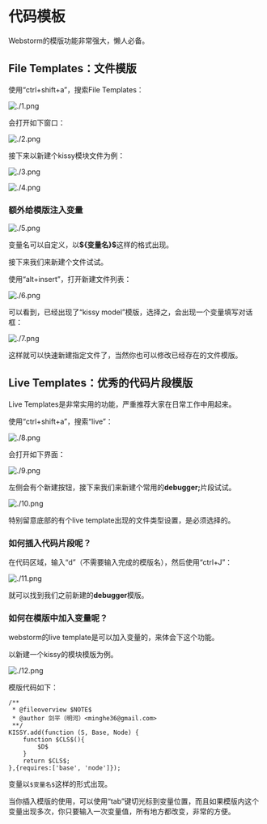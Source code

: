 # 代码模板

Webstorm的模版功能非常强大，懒人必备。

<h2>File Templates：文件模版</h2>

<p>使用“ctrl+shift+a”，搜索File Templates：</p>

![./1.png](./1.png)

<p>会打开如下窗口：</p>

![./2.png](./2.png)


<p>接下来以新建个kissy模块文件为例：</p>

![./3.png](./3.png)

![./4.png](./4.png)


<h3>额外给模版注入变量</h3>

![./5.png](./5.png)

<p>变量名可以自定义，以<strong>${变量名}$</strong>这样的格式出现。</p>
<p>接下来我们来新建个文件试试。</p>
<p>使用“alt+insert”，打开新建文件列表：</p>

![./6.png](./6.png)

<p>可以看到，已经出现了“kissy model”模版，选择之，会出现一个变量填写对话框：</p>

![./7.png](./7.png)

<p>这样就可以快速新建指定文件了，当然你也可以修改已经存在的文件模版。</p>
<h2>Live Templates：优秀的代码片段模版</h2>
<p>Live Templates是非常实用的功能，严重推荐大家在日常工作中用起来。</p>
<p>使用“ctrl+shift+a”，搜索“live”：</p>

![./8.png](./8.png)

<p>会打开如下界面：</p>

![./9.png](./9.png)


<p>左侧会有个新建按钮，接下来我们来新建个常用的<strong>debugger;</strong>片段试试。</p>

![./10.png](./10.png)


<p>特别留意底部的有个live template出现的文件类型设置，是必须选择的。</p>
<h3>如何插入代码片段呢？</h3>
<p>在代码区域，输入“d”（不需要输入完成的模版名），然后使用“ctrl+J”：</p>

![./11.png](./11.png)


<p>就可以找到我们之前新建的<strong>debugger</strong>模版。</p>
<h3>如何在模版中加入变量呢？</h3>
<p>webstorm的live template是可以加入变量的，来体会下这个功能。</p>
<p>以新建一个kissy的模块模版为例。</p>

![./12.png](./12.png)


<p>模版代码如下：</p>

    /**
     * @fileoverview $NOTE$
     * @author 剑平（明河）<minghe36@gmail.com>
     **/
    KISSY.add(function (S, Base, Node) {
        function $CLS$(){
            $D$
        }
        return $CLS$;
    },{requires:['base', 'node']});

<p>变量以<code>$变量名$</code>这样的形式出现。</p>

<p>当你插入模版的使用，可以使用“tab”键切光标到变量位置，而且如果模版内这个变量出现多次，你只要输入一次变量值，所有地方都改变，非常的方便。</p>